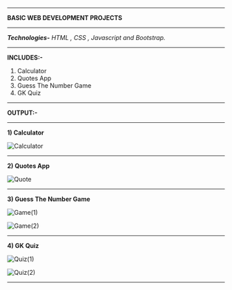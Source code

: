 _________________________________________________________________________________________________________________________
**BASIC WEB DEVELOPMENT PROJECTS**  
_________________________________________________________________________________________________________________________
_**Technologies-** HTML , CSS , Javascript and Bootstrap._
_________________________________________________________________________________________________________________________

**INCLUDES:-**   
1) Calculator  
2) Quotes App  
3) Guess The Number Game  
4) GK Quiz
_________________________________________________________________________________________________________________________
**OUTPUT:-**
_________________________________________________________________________________________________________________________
**1) Calculator**

![Calculator](https://github.com/vjoshi29/Projects/assets/140043392/272275bc-3ac7-48e3-aeb4-d8c3d68e36e4)
_________________________________________________________________________________________________________________________

**2) Quotes App**

![Quote](https://github.com/vjoshi29/Projects/assets/140043392/fe2d84de-24e1-4f7d-9adc-0d0d2c7064ba)
_________________________________________________________________________________________________________________________

**3) Guess The Number Game** 

![Game(1)](https://github.com/vjoshi29/Projects/assets/140043392/3fbee147-9600-4cc8-96cc-3abaf9ce971b) 

![Game(2)](https://github.com/vjoshi29/Projects/assets/140043392/b3e1ce8d-97d8-460a-a515-a06da20b8368)
_________________________________________________________________________________________________________________________

**4) GK Quiz**

![Quiz(1)](https://github.com/vjoshi29/Projects/assets/140043392/2961a1bd-846f-46bf-8129-66a331d32230) 

![Quiz(2)](https://github.com/vjoshi29/Projects/assets/140043392/2bbc14b9-b17e-4a6c-be5b-ca27915e51cd)
_________________________________________________________________________________________________________________________



